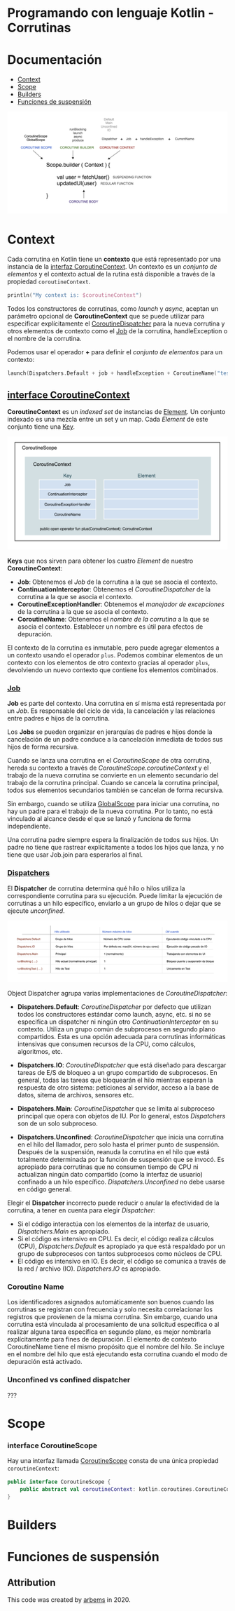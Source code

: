 # Programando con lenguaje Kotlin - Corrutinas

# Documentación

* [Context]()
* [Scope]()
* [Builders]()
* [Funciones de suspensión]()

![scheme coroutines kotlin](https://raw.githubusercontent.com/arbems/Android-with-Kotlin-Architecture-Components/master/Corrutinas%20kotlin%20con%20componentes%20de%20la%20arquitectura/Coroutines/0001.png)

# Context

Cada corrutina en Kotlin tiene un **contexto** que está representado por una instancia de la [interfaz CoroutineContext](https://kotlinlang.org/api/latest/jvm/stdlib/kotlin.coroutines/-coroutine-context/). Un contexto es un *conjunto de elementos* y el contexto actual de la rutina está disponible a través de la propiedad `coroutineContext`.

```kotlin
println("My context is: $coroutineContext")
```

Todos los constructores de corrutinas, como *launch* y *async*, aceptan un parámetro opcional de **CoroutineContext** que se puede utilizar para especificar explícitamente el [CoroutineDispatcher](https://kotlin.github.io/kotlinx.corrutinas/kotlinx-corrutinas-core/kotlinx.corrutinas/-corrutina-dispatcher/index.html) para la nueva corrutina y otros elementos de contexto como el [Job](https://kotlin.github.io/kotlinx.corrutinas/kotlinx-corrutinas-core/kotlinx.corrutinas/-job/index.html) de la corrutina, handleException o el nombre de la corrutina.

Podemos usar el operador **+** para definir el *conjunto de elementos* para un contexto:

```kotlin
launch(Dispatchers.Default + job + handleException + CoroutineName("test")) { }
```

## [interface CoroutineContext](https://kotlinlang.org/api/latest/jvm/stdlib/kotlin.coroutines/-coroutine-context/)

**CoroutineContext** es un *indexed set* de instancias de [Element](https://kotlinlang.org/api/latest/jvm/stdlib/kotlin.corrutinas/-corrutina-context/-element/). Un conjunto indexado es una mezcla entre un set y un map. Cada *Element* de este conjunto tiene una [Key](https://kotlinlang.org/api/latest/jvm/stdlib/kotlin.corrutinas/-corrutina-context/-key.html).

<img src="https://raw.githubusercontent.com/arbems/Android-with-Kotlin-Architecture-Components/master/Corrutinas%20kotlin%20con%20componentes%20de%20la%20arquitectura/Coroutines/0002.png" width="600" /><br>

**Keys** que nos sirven para obtener los cuatro *Element* de nuestro **CoroutineContext**:

* **Job**: Obtenemos el *Job* de la corrutina a la que se asocia el contexto.
* **ContinuationInterceptor**: Obtenemos el *CoroutineDispatcher* de la corrutina a la que se asocia el contexto.
* **CoroutineExceptionHandler**: Obtenemos el *manejador de excepciones* de la corrutina a la que se asocia el contexto.
* **CoroutineName**: Obtenemos el *nombre de la corrutina* a la que se asocia el contexto. Establecer un nombre es útil para efectos de depuración.

El contexto de la corrutina es inmutable, pero puede agregar elementos a un contexto usando el operador `plus`.
Podemos combinar elementos de un contexto con los elementos de otro contexto gracias al operador `plus`, devolviendo un nuevo contexto que contiene los elementos combinados.

### [Job](https://kotlin.github.io/kotlinx.coroutines/kotlinx-coroutines-core/kotlinx.coroutines/-job/index.html)

**Job** es parte del contexto. Una corrutina en sí misma está representada por un *Job*. Es responsable del ciclo de vida, la cancelación y las relaciones entre padres e hijos de la corrutina.

Los **Jobs** se pueden organizar en jerarquías de padres e hijos donde la cancelación de un padre conduce a la cancelación inmediata de todos sus hijos de forma recursiva.<br>

Cuando se lanza una corrutina en el *CoroutineScope* de otra corrutina, hereda su contexto a través de *CoroutineScope.coroutineContext* y el trabajo de la nueva corrutina se convierte en un elemento secundario del trabajo de la corrutina principal. Cuando se cancela la corrutina principal, todos sus elementos secundarios también se cancelan de forma recursiva.

Sin embargo, cuando se utiliza [GlobalScope](https://kotlin.github.io/kotlinx.coroutines/kotlinx-coroutines-core/kotlinx.coroutines/-global-scope/index.html) para iniciar una corrutina, no hay un padre para el trabajo de la nueva corrutina. Por lo tanto, no está vinculado al alcance desde el que se lanzó y funciona de forma independiente.

Una corrutina padre siempre espera la finalización de todos sus hijos. Un padre no tiene que rastrear explícitamente a todos los hijos que lanza, y no tiene que usar Job.join para esperarlos al final.

### [Dispatchers](https://kotlin.github.io/kotlinx.coroutines/kotlinx-coroutines-core/kotlinx.coroutines/-dispatchers/index.html)

El **Dispatcher** de corrutina determina qué hilo o hilos utiliza la correspondiente corrutina para su ejecución.
Puede limitar la ejecución de corrutinas a un hilo específico, enviarlo a un grupo de hilos o dejar que se ejecute *unconfined*.

<img src="https://raw.githubusercontent.com/arbems/Android-with-Kotlin-Architecture-Components/master/Corrutinas%20kotlin%20con%20componentes%20de%20la%20arquitectura/Coroutines/0003.png" witdh="600"/>

Object Dispatcher agrupa varias implementaciones de *CoroutineDispatcher*:

* **Dispatchers.Default**: *CoroutineDispatcher* por defecto que utilizan todos los constructores estándar como launch, async, etc. si no se especifica un dispatcher ni ningún otro *ContinuationInterceptor* en su contexto. Utiliza un grupo común de subprocesos en segundo plano compartidos. Ésta es una opción adecuada para corrutinas informáticas intensivas que consumen recursos de la CPU, como cálculos, algoritmos, etc.

* **Dispatchers.IO**: *CoroutineDispatcher* que está diseñado para descargar tareas de E/S de bloqueo a un grupo compartido de subprocesos. En general, todas las tareas que bloquearán el hilo mientras esperan la respuesta de otro sistema: peticiones al servidor, acceso a la base de datos, sitema de archivos, sensores etc.

* **Dispatchers.Main**: *CoroutineDispatcher* que se limita al subproceso principal que opera con objetos de IU. Por lo general, estos *Dispatchers* son de un solo subproceso.

* **Dispatchers.Unconfined**: *CoroutineDispatcher* que inicia una corrutina en el hilo del llamador, pero solo hasta el primer punto de suspensión. Después de la suspensión, reanuda la corrutina en el hilo que está totalmente determinada por la función de suspensión que se invocó. Es apropiado para corrutinas que no consumen tiempo de CPU ni actualizan ningún dato compartido (como la interfaz de usuario) confinado a un hilo específico. *Dispatchers.Unconfined* no debe usarse en código general.

Elegir el **Dispatcher** incorrecto puede reducir o anular la efectividad de la corrutina, a tener en cuenta para elegir *Dispatcher*:

* Si el código interactúa con los elementos de la interfaz de usuario, *Dispatchers.Main* es apropiado.
* Si el código es intensivo en CPU. Es decir, el código realiza cálculos (CPU), *Dispatchers.Default* es apropiado ya que está respaldado por un grupo de subprocesos con tantos subprocesos como núcleos de CPU.
* El código es intensivo en IO. Es decir, el código se comunica a través de la red / archivo (IO). *Dispatchers.IO* es apropiado.

### Coroutine Name

Los identificadores asignados automáticamente son buenos cuando las corrutinas se registran con frecuencia y solo necesita correlacionar los registros que provienen de la misma corrutina. Sin embargo, cuando una corrutina está vinculada al procesamiento de una solicitud específica o al realizar alguna tarea específica en segundo plano, es mejor nombrarla explícitamente para fines de depuración. El elemento de contexto CoroutineName tiene el mismo propósito que el nombre del hilo. Se incluye en el nombre del hilo que está ejecutando esta corrutina cuando el modo de depuración está activado.

### Unconfined vs confined dispatcher

???

# Scope

### interface CoroutineScope

Hay una interfaz llamada [CoroutineScope](https://kotlin.github.io/kotlinx.coroutines/kotlinx-coroutines-core/kotlinx.coroutines/-coroutine-scope/index.html) consta de una única propiedad `coroutineContext`:

```kotlin
public interface CoroutineScope {
    public abstract val coroutineContext: kotlin.coroutines.CoroutineContext
}
```

# Builders

# Funciones de suspensión

## Attribution

This code was created by [arbems](https://github.com/arbems) in 2020.
